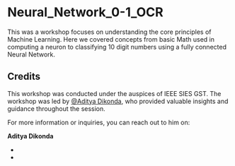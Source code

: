 # Neural_Network_0-1_OCR
This was a workshop focuses on understanding the core principles of Machine Learning. Here we covered concepts from basic Math used in computing a neuron to classifying 10 digit numbers using a fully connected Neural Network.

## Credits
This workshop was conducted under the auspices of IEEE SIES GST. The workshop was led by [@Aditya Dikonda](https://github.com/Adityadikonda10), who provided valuable insights and guidance throughout the session.

For more information or inquiries, you can reach out to him on:

**Aditya Dikonda**
- [GitHub]: (https://github.com/Adityadikonda10)
- [LinkedIn]: (https://www.linkedin.com/in/aditya-dikonda/)
